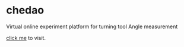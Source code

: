 # chedao
Virtual online experiment platform for turning tool Angle measurement

[click me](https://morecodebytr.github.io/chedao/) to visit.
